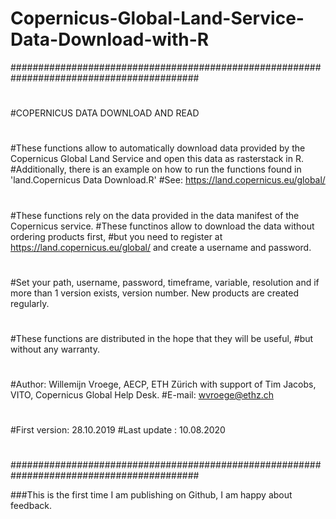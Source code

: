 # Copernicus-Global-Land-Service-Data-Download-with-R

##########################################################################################
#
#COPERNICUS DATA DOWNLOAD AND READ
#
#These functions allow to automatically download data provided by the Copernicus Global Land Service and open this data as rasterstack in R.
#Additionally, there is an example on how to run the functions found in 'land.Copernicus Data Download.R'
#See: https://land.copernicus.eu/global/
#
#These functions rely on the data provided in the data manifest of the Copernicus service.
#These functinos allow to download the data without ordering products first,
#but you need to register at https://land.copernicus.eu/global/ and create a username and password. 
#
#Set your path, username, password, timeframe, variable, resolution and if more than 1 version exists, version number. New products are created regularly.
#
#These functions are distributed in the hope that they will be useful,
#but without any warranty.
#
#Author: Willemijn Vroege, AECP, ETH Zürich with support of Tim Jacobs, VITO, Copernicus Global Help Desk.
#E-mail: wvroege@ethz.ch
#
#
#First version: 28.10.2019
#Last update  : 10.08.2020
#
##########################################################################################


###This is the first time I am publishing on Github, I am happy about feedback.

